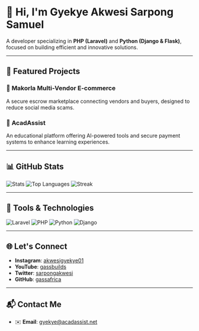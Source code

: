 # 👋 Hi, I'm Gyekye Akwesi Sarpong Samuel

A developer specializing in **PHP (Laravel)** and **Python (Django & Flask)**, focused on building efficient and innovative solutions.

---

## 🌟 Featured Projects

### 🔗 **Makorla Multi-Vendor E-commerce**
A secure escrow marketplace connecting vendors and buyers, designed to reduce social media scams.

### 📘 **AcadAssist**
An educational platform offering AI-powered tools and secure payment systems to enhance learning experiences.

---

## 📊 GitHub Stats

![Stats](https://github-readme-stats.vercel.app/api?username=gassafrica&show_icons=true&theme=radical)
![Top Languages](https://github-readme-stats.vercel.app/api/top-langs/?username=gassafrica&layout=compact&theme=radical)
![Streak](https://github-readme-streak-stats.herokuapp.com/?user=gassafrica&theme=radical)

---

## 🔧 Tools & Technologies

![Laravel](https://img.shields.io/badge/-Laravel-FF2D20?logo=laravel&logoColor=white&style=for-the-badge)
![PHP](https://img.shields.io/badge/-PHP-777BB4?logo=php&logoColor=white&style=for-the-badge)
![Python](https://img.shields.io/badge/-Python-3776AB?logo=python&logoColor=white&style=for-the-badge)
![Django](https://img.shields.io/badge/-Django-092E20?logo=django&logoColor=white&style=for-the-badge)

---

## 🌐 Let's Connect

- **Instagram**: [akwesigyekye01](https://instagram.com/akwesigyekye01)
- **YouTube**: [gassbuilds](https://youtube.com/@gassbuilds)
- **Twitter**: [sarpongakwesi](https://twitter.com/sarpongakwesi)
- **GitHub**: [gassafrica](https://github.com/gassafrica)

---

## 📬 Contact Me

- ✉️ **Email**: [gyekye@acadassist.net](mailto:gyekye@acadassist.net)
